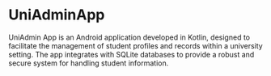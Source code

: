 # UniAdminApp
UniAdmin App is an Android application developed in Kotlin, designed to facilitate the management of student profiles and records within a university setting. The app integrates with SQLite databases to provide a robust and secure system for handling student information.
